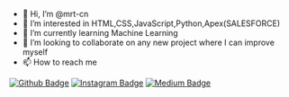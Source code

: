 - 👋 Hi, I’m @mrt-cn
- 👀 I’m interested in HTML,CSS,JavaScript,Python,Apex(SALESFORCE)
- 🌱 I’m currently learning Machine Learning 
- 💞️ I’m looking to collaborate on any new project where I can improve myself
- 📫 How to reach me 


[![Github Badge](https://img.shields.io/badge/-Github-000?style=quare&labelColor=000&logo=Github&logoColor=white&link=link)](https://github.com/mrt-cn) 
[![Instagram Badge](https://img.shields.io/badge/-Instagram-023E6F?style=flat-quare&labelColor=023E6F&logo=instagram&logoColor=white&link=link)](https://www.instagram.com/mcaktosun/) 
[![Medium Badge](https://img.shields.io/badge/-Medium-757575?style=flat-quare&labelColor=757575&logo=Medium&logoColor=white&link=link)](https://medium.com/@mcaktosun) 



<!---
mrt-cn/mrt-cn is a ✨ special ✨ repository because its `README.md` (this file) appears on your GitHub profile.
You can click the Preview link to take a look at your changes.
--->
